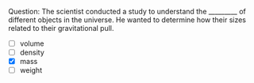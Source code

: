 Question: The scientist conducted a study to understand the _________ of different objects in the universe. He wanted to determine how their sizes related to their gravitational pull.  
- [ ] volume  
- [ ] density  
- [x] mass  
- [ ] weight